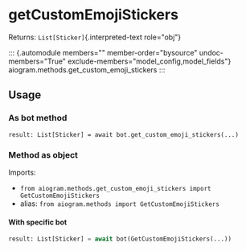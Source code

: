 # getCustomEmojiStickers

Returns: `List[Sticker]`{.interpreted-text role="obj"}

::: {.automodule members="" member-order="bysource" undoc-members="True" exclude-members="model_config,model_fields"}
aiogram.methods.get_custom_emoji_stickers
:::

## Usage

### As bot method

``` 
result: List[Sticker] = await bot.get_custom_emoji_stickers(...)
```

### Method as object

Imports:

-   `from aiogram.methods.get_custom_emoji_stickers import GetCustomEmojiStickers`
-   alias: `from aiogram.methods import GetCustomEmojiStickers`

#### With specific bot

``` python
result: List[Sticker] = await bot(GetCustomEmojiStickers(...))
```
